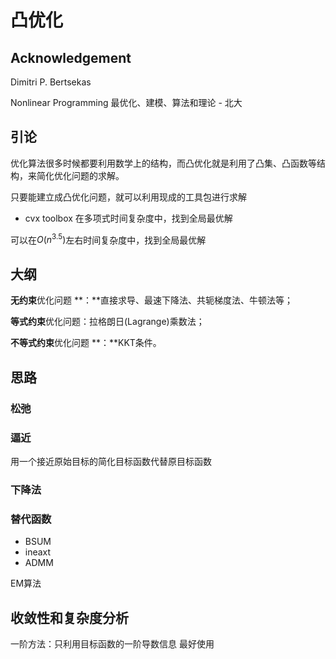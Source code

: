 
# 凸优化


## Acknowledgement


Dimitri P. Bertsekas

Nonlinear Programming
最优化、建模、算法和理论 - 北大



## 引论
优化算法很多时候都要利用数学上的结构，而凸优化就是利用了凸集、凸函数等结构，来简化优化问题的求解。


只要能建立成凸优化问题，就可以利用现成的工具包进行求解

- cvx toolbox 在多项式时间复杂度中，找到全局最优解

可以在$O(n^{3.5})$左右时间复杂度中，找到全局最优解



## 大纲


**无约束**优化问题 **：**直接求导、最速下降法、共轭梯度法、牛顿法等；

**等式约束**优化问题：拉格朗日(Lagrange)乘数法；

**不等式约束**优化问题 **：**KKT条件。


## 思路

### 松弛


### 逼近

用一个接近原始目标的简化目标函数代替原目标函数



### 下降法


### 替代函数

- BSUM
- ineaxt
- ADMM

EM算法
## 收敛性和复杂度分析

一阶方法：只利用目标函数的一阶导数信息 最好使用

